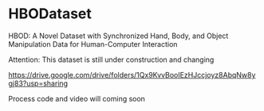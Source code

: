 # HBODataset
HBOD: A Novel Dataset with Synchronized Hand, Body, and Object Manipulation Data for Human-Computer Interaction

Attention: This dataset is still under construction and changing

https://drive.google.com/drive/folders/1Qx9KvvBooIEzHJccjoyz8AbqNw8ygj83?usp=sharing

Process code and video will coming soon
